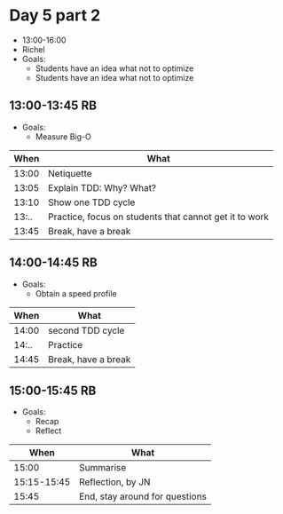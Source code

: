 # Day 5 part 2

 * 13:00-16:00
 * Richel
 * Goals: 
   * Students have an idea what not to optimize
   * Students have an idea what not to optimize

## 13:00-13:45 RB

 * Goals: 
   * Measure Big-O

When |What
-----|-------------------------
13:00|Netiquette
13:05|Explain TDD: Why? What? 
13:10|Show one TDD cycle
13:..|Practice, focus on students that cannot get it to work
13:45|Break, have a break

## 14:00-14:45 RB

 * Goals: 
   * Obtain a speed profile

When |What
-----|-------------------------
14:00|second TDD cycle
14:..|Practice
14:45|Break, have a break

## 15:00-15:45 RB

 * Goals: 
   * Recap
   * Reflect

When       |What
-----------|-------------------------
15:00      |Summarise
15:15-15:45|Reflection, by JN
15:45      |End, stay around for questions

